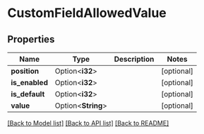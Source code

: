 # CustomFieldAllowedValue

## Properties

Name | Type | Description | Notes
------------ | ------------- | ------------- | -------------
**position** | Option<**i32**> |  | [optional]
**is_enabled** | Option<**i32**> |  | [optional]
**is_default** | Option<**i32**> |  | [optional]
**value** | Option<**String**> |  | [optional]

[[Back to Model list]](../README.md#documentation-for-models) [[Back to API list]](../README.md#documentation-for-api-endpoints) [[Back to README]](../README.md)


